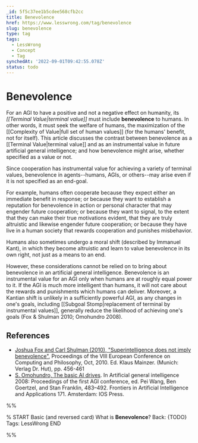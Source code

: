 ```yaml
---
_id: 5f5c37ee1b5cdee568cfb2cc
title: Benevolence
href: https://www.lesswrong.com/tag/benevolence
slug: benevolence
type: tag
tags:
  - LessWrong
  - Concept
  - Tag
synchedAt: '2022-09-01T09:42:55.078Z'
status: todo
---
```


# Benevolence

For an AGI to have a positive and not a negative effect on humanity, its *[[Terminal Value|terminal value]]* must include **benevolence** to humans. In other words, it must seek the welfare of humans, the maximization of the [[Complexity of Value|full set of human values]] (for the humans' benefit, not for itself). This article discusses the contrast between benevolence as a [[Terminal Value|terminal value]] and as an instrumental value in future artificial general intelligence; and how benevolence might arise, whether specified as a value or not.

Since cooperation has instrumental value for achieving a variety of terminal values, benevolence in agents--humans, AGIs, or others--may arise even if it is not specified as an end-goal.

For example, humans often cooperate because they expect either an immediate benefit in response; or because they want to establish a reputation for benevolence in action or personal character that may engender future cooperation; or because they want to signal, to the extent that they can make their true motivations evident, that they are truly altruistic and likewise engender future cooperation; or because they have live in a human society that rewards cooperation and punishes misbehavior.

Humans also sometimes undergo a moral shift (described by Immanuel Kant), in which they become altruistic and learn to value benevolence in its own right, not just as a means to an end.

However, these considerations cannot be relied on to bring about benevolence in an artificial general intelligence. Benevolence is an instrumental value for an AGI only when humans are at roughly equal power to it. If the AGI is much more intelligent than humans, it will not care about the rewards and punishments which humans can deliver. Moreover, a Kantian shift is unlikely in a sufficiently powerful AGI, as any changes in one's goals, including [[Subgoal Stomp|replacement of terminal by instrumental values]], generally reduce the likelihood of achieving one's goals (Fox & Shulman 2010; Omohundro 2008).

## References

- [Joshua Fox and Carl Shulman (2010), "Superintelligence does not imply benevolence"](http://intelligence.org/files/SuperintelligenceBenevolence.pdf), Proceedings of the VIII European Conference on Computing and Philosophy, Oct, 2010. Ed. Klaus Mainzer. (Munich: Verlag Dr. Hut), pp. 456-461
- [S. Omohundro, The basic AI drives](http://selfawaresystems.files.wordpress.com/2008/01/ai_drives_final.pdf). In Artificial general intelligence 2008: Proceedings of the first AGI conference, ed. Pei Wang, Ben Goertzel, and Stan Franklin, 483–492. Frontiers in Artificial Intelligence and Applications 171. Amsterdam: IOS Press.


%%

% START
Basic (and reversed card)
What is **Benevolence**?
Back: {TODO}
Tags: LessWrong
END
<!--ID: 1663157018400-->


%%
	
